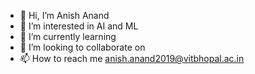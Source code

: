- 👋 Hi, I’m Anish Anand
- 👀 I’m interested in AI and ML 
- 🌱 I’m currently learning 
- 💞️ I’m looking to collaborate on 
- 📫 How to reach me anish.anand2019@vitbhopal.ac.in

<!---
anish2026/anish2026 is a ✨ special ✨ repository because its `README.md` (this file) appears on your GitHub profile.
You can click the Preview link to take a look at your changes.
--->
